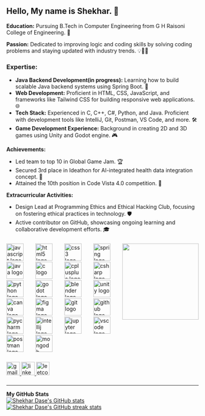 ## Hello, My name is Shekhar. 👋

**Education:** Pursuing B.Tech in Computer Engineering from G H Raisoni College of Engineering. 🏫

**Passion:** Dedicated to improving logic and coding skills by solving coding problems and staying updated with industry trends. 💡👨‍💻

### Expertise:

- **Java Backend Development(in progress):** Learning how to build scalable Java backend systems using Spring Boot. 🔧
- **Web Development:** Proficient in HTML, CSS, JavaScript, and frameworks like Tailwind CSS for building responsive web applications. 🌐
- **Tech Stack:** Experienced in C, C++, C#, Python, and Java. Proficient with development tools like IntelliJ, Git, Postman, VS Code, and more. 🛠️
- **Game Development Experience:** Background in creating 2D and 3D games using Unity and Godot engine. 🎮

**Achievements:**
- Led team to top 10 in Global Game Jam. 🏆
- Secured 3rd place in Ideathon for AI-integrated health data integration concept. 🥉
- Attained the 10th position in Code Vista 4.0 competition. 🏅

**Extracurricular Activities:**
- Design Lead at Programming Ethics and Ethical Hacking Club, focusing on fostering ethical practices in technology. 🛡️
- Active contributor on GitHub, showcasing ongoing learning and collaborative development efforts. 🎓


###

<img align="right" height="200" src="https://media1.tenor.com/m/JwRNTvlcBF4AAAAC/mario-super-mario.gif"  />

###
<div align="left">
    <img src="https://skillicons.dev/icons?i=js" height="45" alt="javascript logo" />
    <img width="23" />
    <img src="https://skillicons.dev/icons?i=html" height="45" alt="html5 logo" />
    <img width="23" />
    <img src="https://skillicons.dev/icons?i=css" height="45" alt="css3 logo" />
    <img width="23" />
    <img src="https://skillicons.dev/icons?i=spring" height="45" alt="spring logo" />
    <img width="23" />
    <img src="https://skillicons.dev/icons?i=java" height="45" alt="java logo" />
    <img width="23" />
    <img src="https://skillicons.dev/icons?i=c" height="45" alt="c logo" />
    <img width="23" />
    <img src="https://skillicons.dev/icons?i=cpp" height="45" alt="cplusplus logo" />
    <img width="23" />
    <img src="https://skillicons.dev/icons?i=cs" height="45" alt="csharp logo" />
    <img width="23" />
    <img src="https://skillicons.dev/icons?i=py" height="45" alt="python logo" />
    <img width="23" />
    <img src="https://skillicons.dev/icons?i=godot" height="45" alt="godot logo" />
    <img width="23" />
    <img src="https://skillicons.dev/icons?i=blender" height="45" alt="blender logo" />
    <img width="23" />
    <img src="https://skillicons.dev/icons?i=unity" height="45" alt="unity logo" />
    <img width="23" />
    <img src="https://cdn.jsdelivr.net/gh/devicons/devicon/icons/canva/canva-original.svg" height="45" alt="canva logo" />
    <img width="23" />
    <img src="https://skillicons.dev/icons?i=figma" height="45" alt="figma logo" />
    <img width="23" />
    <img src="https://skillicons.dev/icons?i=git" height="45" alt="git logo" />
    <img width="23" />
    <img src="https://skillicons.dev/icons?i=github" height="45" alt="github logo" />
    <img width="23" />
    <img src="https://cdn.jsdelivr.net/gh/devicons/devicon/icons/pycharm/pycharm-original.svg" height="45" alt="pycharm logo" />
    <img width="23" />
    <img src="https://cdn.jsdelivr.net/gh/devicons/devicon/icons/intellij/intellij-original.svg" height="45" alt="intellij logo" />
    <img width="23" />
    <img src="https://cdn.jsdelivr.net/gh/devicons/devicon/icons/jupyter/jupyter-original.svg" height="45" alt="jupyter logo" />
    <img width="23" />
    <img src="https://skillicons.dev/icons?i=vscode" height="45" alt="vscode logo" />
    <img width="23" />
    <img src="https://skillicons.dev/icons?i=postman" height="45" alt="postman logo" />
    <img width="23" />
    <img src="https://skillicons.dev/icons?i=mongodb" height="45" alt="mongodb logo" />
</div>


###



<div align="left">
  <a href="mailto:shekhardase@gmail.com" target="_blank">
    <img src="https://img.shields.io/static/v1?message=Gmail&logo=gmail&label=&color=D14836&logoColor=white&labelColor=&style=for-the-badge" height="35" alt="gmail logo"  />
  </a>
  <a href="https://www.linkedin.com/in/shekhar2004/" target="_blank">
    <img src="https://img.shields.io/static/v1?message=LinkedIn&logo=linkedin&label=&color=0077B5&logoColor=white&labelColor=&style=for-the-badge" height="35" alt="linkedin logo"  />
  </a>
  <a href="https://leetcode.com/u/Shekhar_2004/" target="_blank">
    <img src="https://img.shields.io/static/v1?message=LeetCode&logo=leetcode&label=&color=FFA116&logoColor=white&labelColor=&style=for-the-badge" height="35" alt="leetcode logo"  />
  </a>
</div>

###

<hr>
<b>My GitHub Stats</b>

<div style="display: flex; flex-direction: column;">
  <a href="http://www.github.com/shekhardase" style="flex: 1;">
    <img src="https://github-readme-stats.vercel.app/api?username=shekhardase&show_icons=true&hide=stars,prs,issues&title_color=6366f1&text_color=ffffff&icon_color=ec4899&bg_color=0f172a&hide_border=true&show_icons=true" alt="Shekhar Dase's GitHub stats" />
  </a>

  <a href="http://www.github.com/shekhardase" style="flex: 1;">
    <img src="https://github-readme-streak-stats.herokuapp.com/?user=shekhardase&stroke=ffffff&background=0f172a&ring=6366f1&fire=6366f1&currStreakNum=ffffff&currStreakLabel=6366f1&sideNums=ffffff&sideLabels=ffffff&dates=ffffff&hide_border=true" alt="Shekhar Dase's GitHub streak stats" />
  </a>
</div>



